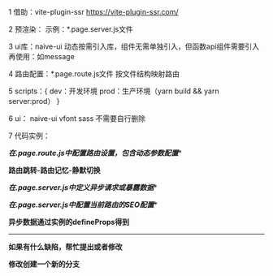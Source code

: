   

1 借助：vite-plugin-ssr https://vite-plugin-ssr.com/

2 预渲染：
  示例：*.page.server.js文件

3 ui库：naive-ui
  动态按需引入库，组件无需单独引入，但函数api组件需要引入再使用：如message

4 路由配置：*.page.route.js文件
  按文件结构映射路由

5 scripts：{
    dev：开发环境
    prod：生产环境（yarn build && yarn server:prod）
  }
  
6 ui： naive-ui vfont sass 不需要自行删除

7 代码实例：

****在*.page.route.js中配置路由设置，包含动态参数配置****

****路由跳转-路由记忆-静默切换****

****在*.page.server.js中定义异步请求或暴露数据****

****在*.page.server.js中配置当前路由的SEO配置****

****异步数据通过实例的defineProps得到****

-----------------------------------------------------------------

****如果有什么缺陷，帮忙提出或者修改****

****修改创建一个新的分支****
